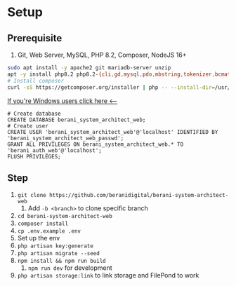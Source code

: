 # Setup

## Prerequisite

1. Git, Web Server, MySQL, PHP 8.2, Composer, NodeJS 16+

 ```bash
sudo apt install -y apache2 git mariadb-server unzip
apt -y install php8.2 php8.2-{cli,gd,mysql,pdo,mbstring,tokenizer,bcmath,xml,fpm,curl,zip,intl} 
# Install composer
curl -sS https://getcomposer.org/installer | php -- --install-dir=/usr/local/bin --filename=composer 
```

[If you're Windows users click here <--](docs/Setup.md)

```mysql
# Create database
CREATE DATABASE berani_system_architect_web;
# Create user
CREATE USER 'berani_system_architect_web'@'localhost' IDENTIFIED BY 'berani_system_architect_web_passwd';
GRANT ALL PRIVILEGES ON berani_system_architect_web.* TO 'berani_auth_web'@'localhost';
FLUSH PRIVILEGES;
```

## Step

1. `git clone https://github.com/beranidigital/berani-system-architect-web`
    1. Add `-b <branch>` to clone specific branch
2. `cd berani-system-architect-web`
3. `composer install`
4. `cp .env.example .env`
5. Set up the env
6. `php artisan key:generate`
7. `php artisan migrate --seed`
8. `npm install && npm run build`
    1. `npm run dev` for development
9. `php artisan storage:link` to link storage and FilePond to work
